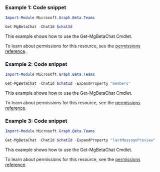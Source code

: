 ### Example 1: Code snippet

```powershell
Import-Module Microsoft.Graph.Beta.Teams

Get-MgBetaChat -ChatId $chatId
```
This example shows how to use the Get-MgBetaChat Cmdlet.

To learn about permissions for this resource, see the [permissions reference](/graph/permissions-reference).

### Example 2: Code snippet

```powershell
Import-Module Microsoft.Graph.Beta.Teams

Get-MgBetaChat -ChatId $chatId -ExpandProperty "members"
```
This example shows how to use the Get-MgBetaChat Cmdlet.

To learn about permissions for this resource, see the [permissions reference](/graph/permissions-reference).

### Example 3: Code snippet

```powershell
Import-Module Microsoft.Graph.Beta.Teams

Get-MgBetaChat -ChatId $chatId -ExpandProperty "lastMessagePreview"
```
This example shows how to use the Get-MgBetaChat Cmdlet.

To learn about permissions for this resource, see the [permissions reference](/graph/permissions-reference).

